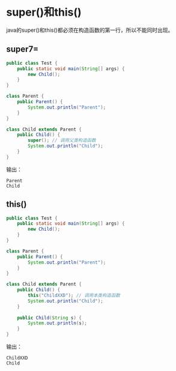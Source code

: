 # super()和this()

java的super()和this()都必须在构造函数的第一行，所以不能同时出现。

## super7=
```java
public class Test {
	public static void main(String[] args) {
		new Child();
	}
}

class Parent {
	public Parent() {
		System.out.println("Parent");
	}
}

class Child extends Parent {
	public Child() {
		super(); // 调用父类构造函数
		System.out.println("Child");
	}
}
```

输出：

```
Parent
Child
```

## this()

```java
public class Test {
	public static void main(String[] args) {
		new Child();
	}
}

class Parent {
	public Parent() {
		System.out.println("Parent");
	}
}

class Child extends Parent {
	public Child() {
		this("ChildXXD"); // 调用本类构造函数
		System.out.println("Child");
	}
	
	public Child(String s) {
		System.out.println(s);
	}
}
```

输出：

```
ChildXXD
Child
```